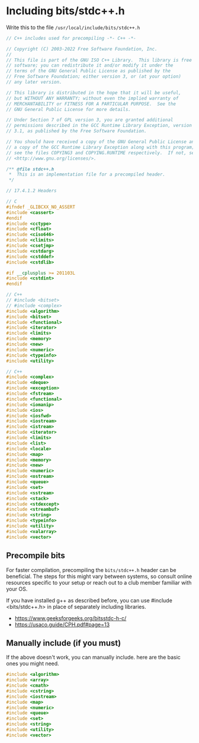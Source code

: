 # Including bits/stdc++.h

Write this to the file `/usr/local/include/bits/stdc++.h`

```cpp
// C++ includes used for precompiling -*- C++ -*-

// Copyright (C) 2003-2022 Free Software Foundation, Inc.
//
// This file is part of the GNU ISO C++ Library.  This library is free
// software; you can redistribute it and/or modify it under the
// terms of the GNU General Public License as published by the
// Free Software Foundation; either version 3, or (at your option)
// any later version.

// This library is distributed in the hope that it will be useful,
// but WITHOUT ANY WARRANTY; without even the implied warranty of
// MERCHANTABILITY or FITNESS FOR A PARTICULAR PURPOSE.  See the
// GNU General Public License for more details.

// Under Section 7 of GPL version 3, you are granted additional
// permissions described in the GCC Runtime Library Exception, version
// 3.1, as published by the Free Software Foundation.

// You should have received a copy of the GNU General Public License and
// a copy of the GCC Runtime Library Exception along with this program;
// see the files COPYING3 and COPYING.RUNTIME respectively.  If not, see
// <http://www.gnu.org/licenses/>.

/** @file stdc++.h
 *  This is an implementation file for a precompiled header.
 */

// 17.4.1.2 Headers

// C
#ifndef _GLIBCXX_NO_ASSERT
#include <cassert>
#endif
#include <cctype>
#include <cfloat>
#include <ciso646>
#include <climits>
#include <csetjmp>
#include <cstdarg>
#include <cstddef>
#include <cstdlib>

#if __cplusplus >= 201103L
#include <cstdint>
#endif

// C++
// #include <bitset>
// #include <complex>
#include <algorithm>
#include <bitset>
#include <functional>
#include <iterator>
#include <limits>
#include <memory>
#include <new>
#include <numeric>
#include <typeinfo>
#include <utility>

// C++
#include <complex>
#include <deque>
#include <exception>
#include <fstream>
#include <functional>
#include <iomanip>
#include <ios>
#include <iosfwd>
#include <iostream>
#include <istream>
#include <iterator>
#include <limits>
#include <list>
#include <locale>
#include <map>
#include <memory>
#include <new>
#include <numeric>
#include <ostream>
#include <queue>
#include <set>
#include <sstream>
#include <stack>
#include <stdexcept>
#include <streambuf>
#include <string>
#include <typeinfo>
#include <utility>
#include <valarray>
#include <vector>

```

## Precompile bits

For faster compilation, precompiling the `bits/stdc++.h` header can be beneficial. The steps for this might vary between systems, so consult online resources specific to your setup or reach out to a club member familiar with your OS.

If you have installed g++ as described before, you can use #include <bits/stdc++.h> in place of separately including libraries.

- https://www.geeksforgeeks.org/bitsstdc-h-c/
- https://usaco.guide/CPH.pdf#page=13

## Manually include (if you must)

If the above doesn't work, you can manually include. here are the basic ones you might need.

```cpp
#include <algorithm>
#include <array>
#include <cmath>
#include <cstring>
#include <iostream>
#include <map>
#include <numeric>
#include <queue>
#include <set>
#include <string>
#include <utility>
#include <vector>
```
